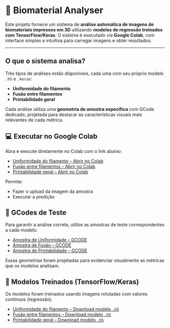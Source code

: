 # 🧪 Biomaterial Analyser

Este projeto fornece um sistema de **análise automática de imagens de biomateriais impressos em 3D** utilizando **modelos de regressão treinados com TensorFlow/Keras**. O sistema é executado via **Google Colab**, com interface simples e intuitiva para carregar imagens e obter resultados.

---

## O que o sistema analisa?

Três tipos de análises estão disponíveis, cada uma com seu próprio modelo `.h5` e `.keras`:

- **Uniformidade do filamento**  
- **Fusão entre filamentos**  
- **Printabilidade geral**

Cada análise utiliza uma **geometria de amostra específica** com GCode dedicado, projetada para destacar as características visuais mais relevantes de cada métrica.


## 💻 Executar no Google Colab

Abra e execute diretamente no Colab com o link abaixo:

- [Uniformidade do filamento – Abrir no Colab](https://drive.google.com/...)  
- [Fusão entre filamentos – Abrir no Colab](https://drive.google.com/...)  
- [Printabilidade geral – Abrir no Colab](https://colab.research.google.com/drive/1fj3Lq4Kldte4dZBxzvhAABXbBwRNgMIu?usp=sharing)

Permite:
- Fazer o upload da imagem da amostra
- Executar a predição


## 📐 GCodes de Teste

Para garantir a análise correta, utilize as amostras de teste correspondentes a cada modelo:

- [Amostra de Uniformidade – GCODE](https://drive.google.com/...)  
- [Amostra de Fusão – GCODE](https://drive.google.com/...)  
- [Amostra de Printabilidade – GCODE](https://drive.google.com/...)

Essas geometrias foram projetadas para evidenciar visualmente as métricas que os modelos analisam.


## 🧠 Modelos Treinados (TensorFlow/Keras)

Os modelos foram treinados usando imagens rotuladas com valores contínuos (regressão).

- [Uniformidade do filamento – Download modelo `.h5`](https://drive.google.com/...)  
- [Fusão entre filamentos – Download modelo `.h5`](https://drive.google.com/...)  
- [Printabilidade geral – Download modelo `.h5`](https://drive.google.com/drive/folders/1cFIDD61-nRLunhnHf91oDYkNiv9yHJ5a?usp=sharing)


